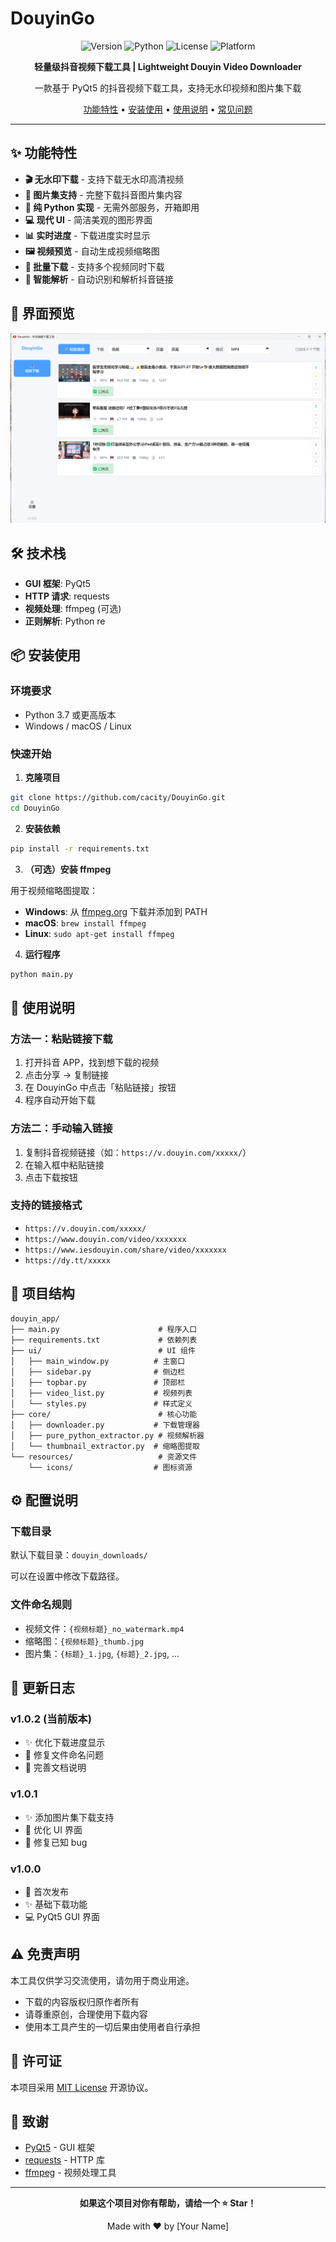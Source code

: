 # DouyinGo

<div align="center">

![Version](https://img.shields.io/badge/version-1.0.2-blue.svg)
![Python](https://img.shields.io/badge/python-3.7+-green.svg)
![License](https://img.shields.io/badge/license-MIT-orange.svg)
![Platform](https://img.shields.io/badge/platform-Windows%20%7C%20macOS%20%7C%20Linux-lightgrey.svg)

**轻量级抖音视频下载工具 | Lightweight Douyin Video Downloader**

一款基于 PyQt5 的抖音视频下载工具，支持无水印视频和图片集下载

[功能特性](#-功能特性) • [安装使用](#-安装使用) • [使用说明](#-使用说明) • [常见问题](#-常见问题)

</div>

---

## ✨ 功能特性

- **🎬 无水印下载** - 支持下载无水印高清视频
- **📸 图片集支持** - 完整下载抖音图片集内容
- **🚀 纯 Python 实现** - 无需外部服务，开箱即用
- **💻 现代 UI** - 简洁美观的图形界面
- **📊 实时进度** - 下载进度实时显示
- **🖼️ 视频预览** - 自动生成视频缩略图
- **📁 批量下载** - 支持多个视频同时下载
- **🔄 智能解析** - 自动识别和解析抖音链接

## 📸 界面预览

![](https://raw.githubusercontent.com/cacityfauh-ui/MyPic/master/pic/20251029115741506.png)

## 🛠️ 技术栈

- **GUI 框架**: PyQt5
- **HTTP 请求**: requests
- **视频处理**: ffmpeg (可选)
- **正则解析**: Python re

## 📦 安装使用

### 环境要求

- Python 3.7 或更高版本
- Windows / macOS / Linux

### 快速开始

1. **克隆项目**

```bash
git clone https://github.com/cacity/DouyinGo.git
cd DouyinGo
```

2. **安装依赖**

```bash
pip install -r requirements.txt
```

3. **（可选）安装 ffmpeg**

用于视频缩略图提取：

- **Windows**: 从 [ffmpeg.org](https://ffmpeg.org/download.html) 下载并添加到 PATH
- **macOS**: `brew install ffmpeg`
- **Linux**: `sudo apt-get install ffmpeg`

4. **运行程序**

```bash
python main.py
```

## 📖 使用说明

### 方法一：粘贴链接下载

1. 打开抖音 APP，找到想下载的视频
2. 点击分享 → 复制链接
3. 在 DouyinGo 中点击「粘贴链接」按钮
4. 程序自动开始下载

### 方法二：手动输入链接

1. 复制抖音视频链接（如：`https://v.douyin.com/xxxxx/`）
2. 在输入框中粘贴链接
3. 点击下载按钮

### 支持的链接格式

- `https://v.douyin.com/xxxxx/`
- `https://www.douyin.com/video/xxxxxxx`
- `https://www.iesdouyin.com/share/video/xxxxxxx`
- `https://dy.tt/xxxxx`

## 📁 项目结构

```
douyin_app/
├── main.py                      # 程序入口
├── requirements.txt             # 依赖列表
├── ui/                          # UI 组件
│   ├── main_window.py          # 主窗口
│   ├── sidebar.py              # 侧边栏
│   ├── topbar.py               # 顶部栏
│   ├── video_list.py           # 视频列表
│   └── styles.py               # 样式定义
├── core/                        # 核心功能
│   ├── downloader.py           # 下载管理器
│   ├── pure_python_extractor.py # 视频解析器
│   └── thumbnail_extractor.py  # 缩略图提取
└── resources/                   # 资源文件
    └── icons/                  # 图标资源
```

## ⚙️ 配置说明

### 下载目录

默认下载目录：`douyin_downloads/`

可以在设置中修改下载路径。

### 文件命名规则

- 视频文件：`{视频标题}_no_watermark.mp4`
- 缩略图：`{视频标题}_thumb.jpg`
- 图片集：`{标题}_1.jpg`, `{标题}_2.jpg`, ...

## 📝 更新日志

### v1.0.2 (当前版本)
- ✨ 优化下载进度显示
- 🐛 修复文件命名问题
- 📝 完善文档说明

### v1.0.1
- ✨ 添加图片集下载支持
- 🎨 优化 UI 界面
- 🐛 修复已知 bug

### v1.0.0
- 🎉 首次发布
- ✨ 基础下载功能
- 💻 PyQt5 GUI 界面

## ⚠️ 免责声明

本工具仅供学习交流使用，请勿用于商业用途。

- 下载的内容版权归原作者所有
- 请尊重原创，合理使用下载内容
- 使用本工具产生的一切后果由使用者自行承担

## 📄 许可证

本项目采用 [MIT License](LICENSE) 开源协议。

## 🙏 致谢

- [PyQt5](https://www.riverbankcomputing.com/software/pyqt/) - GUI 框架
- [requests](https://requests.readthedocs.io/) - HTTP 库
- [ffmpeg](https://ffmpeg.org/) - 视频处理工具

---

<div align="center">

**如果这个项目对你有帮助，请给一个 ⭐ Star！**

Made with ❤️ by [Your Name]

</div>
